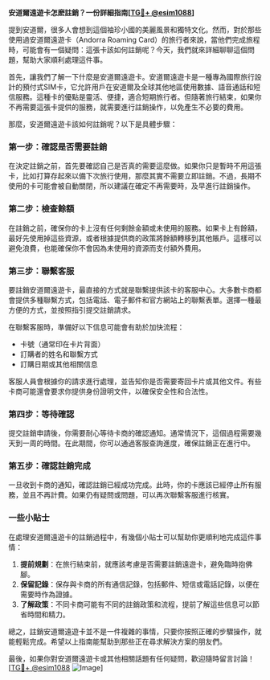 **安道爾遠遊卡怎麽註銷？一份詳細指南[[TG💪+ @esim1088](https://t.me/s/esim1088)]**

提到安道爾，很多人會想到這個袖珍小國的美麗風景和獨特文化。然而，對於那些使用過安道爾遠遊卡（Andorra Roaming Card）的旅行者來說，當他們完成旅程時，可能會有一個疑問：這張卡該如何註銷呢？今天，我們就來詳細聊聊這個問題，幫助大家順利處理這件事。

首先，讓我們了解一下什麼是安道爾遠遊卡。安道爾遠遊卡是一種專為國際旅行設計的預付式SIM卡，它允許用戶在安道爾及全球其他地區使用數據、語音通話和短信服務。這種卡的優點是靈活、便捷，適合短期旅行者。但隨著旅行結束，如果你不再需要這張卡提供的服務，就需要進行註銷操作，以免產生不必要的費用。

那麼，安道爾遠遊卡該如何註銷呢？以下是具體步驟：

### **第一步：確認是否需要註銷**
在決定註銷之前，首先要確認自己是否真的需要這麼做。如果你只是暫時不用這張卡，比如打算存起來以備下次旅行使用，那麼其實不需要立即註銷。不過，長期不使用的卡可能會被自動關閉，所以建議在確定不再需要時，及早進行註銷操作。

### **第二步：檢查餘額**
在註銷之前，確保你的卡上沒有任何剩餘金額或未使用的服務。如果卡上有餘額，最好先使用掉這些資源，或者根據提供商的政策將餘額轉移到其他賬戶。這樣可以避免浪費，也能確保你不會因為未使用的資源而支付額外費用。

### **第三步：聯繫客服**
要註銷安道爾遠遊卡，最直接的方式就是聯繫提供該卡的客服中心。大多數卡商都會提供多種聯繫方式，包括電話、電子郵件和官方網站上的聯繫表單。選擇一種最方便的方式，並按照指引提交註銷請求。

在聯繫客服時，準備好以下信息可能會有助於加快流程：
- 卡號（通常印在卡片背面）
- 訂購者的姓名和聯繫方式
- 訂購日期或其他相關信息

客服人員會根據你的請求進行處理，並告知你是否需要寄回卡片或其他文件。有些卡商可能還會要求你提供身份證明文件，以確保安全性和合法性。

### **第四步：等待確認**
提交註銷申請後，你需要耐心等待卡商的確認通知。通常情況下，這個過程需要幾天到一周的時間。在此期間，你可以通過客服查詢進度，確保註銷正在進行中。

### **第五步：確認註銷完成**
一旦收到卡商的通知，確認註銷已經成功完成。此時，你的卡應該已經停止所有服務，並且不再計費。如果仍有疑問或問題，可以再次聯繫客服進行核實。

### **一些小貼士**
在處理安道爾遠遊卡的註銷過程中，有幾個小貼士可以幫助你更順利地完成這件事情：
1. **提前規劃**：在旅行結束前，就應該考慮是否需要註銷遠遊卡，避免臨時抱佛腳。
2. **保留記錄**：保存與卡商的所有通信記錄，包括郵件、短信或電話記錄，以便在需要時作為證據。
3. **了解政策**：不同卡商可能有不同的註銷政策和流程，提前了解這些信息可以節省時間和精力。

總之，註銷安道爾遠遊卡並不是一件複雜的事情，只要你按照正確的步驟操作，就能輕鬆完成。希望以上指南能幫助到那些正在尋求解決方案的朋友們。

最後，如果你對安道爾遠遊卡或其他相關話題有任何疑問，歡迎隨時留言討論！[[TG💪+ @esim1088](https://t.me/s/esim1088) ![Image](https://i.postimg.cc/4NQfJmqS/Snipaste-2025-05-13-00-14-12.png)]